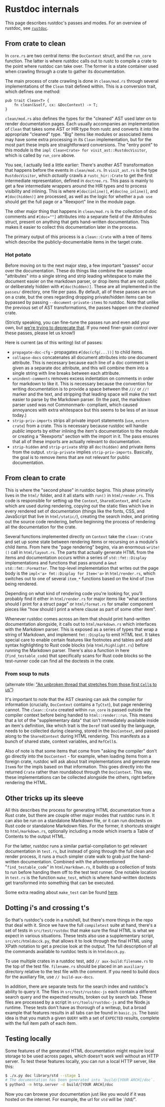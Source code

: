# Rustdoc internals

This page describes rustdoc's passes and modes. For an overview of rustdoc,
see [`rustdoc`](./rustdoc.md).

## From crate to clean

In `core.rs` are two central items: the `DocContext` struct, and the `run_core`
function. The latter is where rustdoc calls out to rustc to compile a crate to
the point where rustdoc can take over. The former is a state container used
when crawling through a crate to gather its documentation.

The main process of crate crawling is done in `clean/mod.rs` through several
implementations of the `Clean` trait defined within. This is a conversion
trait, which defines one method:

```rust,ignore
pub trait Clean<T> {
    fn clean(&self, cx: &DocContext) -> T;
}
```

`clean/mod.rs` also defines the types for the "cleaned" AST used later on to
render documentation pages. Each usually accompanies an implementation of
`Clean` that takes some AST or HIR type from rustc and converts it into the
appropriate "cleaned" type. "Big" items like modules or associated items may
have some extra processing in its `Clean` implementation, but for the most part
these impls are straightforward conversions. The "entry point" to this module
is the `impl Clean<Crate> for visit_ast::RustdocVisitor`, which is called by
`run_core` above.

You see, I actually lied a little earlier: There's another AST transformation
that happens before the events in `clean/mod.rs`.  In `visit_ast.rs` is the
type `RustdocVisitor`, which *actually* crawls a `rustc_hir::Crate` to get the first
intermediate representation, defined in `doctree.rs`. This pass is mainly to
get a few intermediate wrappers around the HIR types and to process visibility
and inlining. This is where `#[doc(inline)]`, `#[doc(no_inline)]`, and
`#[doc(hidden)]` are processed, as well as the logic for whether a `pub use`
should get the full page or a "Reexport" line in the module page.

The other major thing that happens in `clean/mod.rs` is the collection of doc
comments and `#[doc=""]` attributes into a separate field of the Attributes
struct, present on anything that gets hand-written documentation. This makes it
easier to collect this documentation later in the process.

The primary output of this process is a `clean::Crate` with a tree of Items
which describe the publicly-documentable items in the target crate.

### Hot potato

Before moving on to the next major step, a few important "passes" occur over
the documentation.  These do things like combine the separate "attributes" into
a single string and strip leading whitespace to make the document easier on the
markdown parser, or drop items that are not public or deliberately hidden with
`#[doc(hidden)]`. These are all implemented in the `passes/` directory, one
file per pass. By default, all of these passes are run on a crate, but the ones
regarding dropping private/hidden items can be bypassed by passing
`--document-private-items` to rustdoc. Note that unlike the previous set of AST
transformations, the passes happen on the _cleaned_ crate.

(Strictly speaking, you can fine-tune the passes run and even add your own, but
[we're trying to deprecate that][44136]. If you need finer-grain control over
these passes, please let us know!)

[44136]: https://github.com/rust-lang/rust/issues/44136

Here is current (as of this writing) list of passes:

- `propagate-doc-cfg` - propagates `#[doc(cfg(...))]` to child items.
- `collapse-docs` concatenates all document attributes into one document
  attribute. This is necessary because each line of a doc comment is given as a
  separate doc attribute, and this will combine them into a single string with
  line breaks between each attribute.
- `unindent-comments` removes excess indentation on comments in order for
  markdown to like it. This is necessary because the convention for writing
  documentation is to provide a space between the `///` or `//!` marker and the
  text, and stripping that leading space will make the text easier to parse by
  the Markdown parser. (In the past, the markdown parser used was not
  Commonmark- compliant, which caused annoyances with extra whitespace but this
  seems to be less of an issue today.)
- `strip-priv-imports` strips all private import statements (`use`, `extern
  crate`) from a crate. This is necessary because rustdoc will handle *public*
  imports by either inlining the item's documentation to the module or creating
  a "Reexports" section with the import in it. The pass ensures that all of
  these imports are actually relevant to documentation.
- `strip-hidden` and `strip-private` strip all `doc(hidden)` and private items
  from the output. `strip-private` implies `strip-priv-imports`. Basically, the
  goal is to remove items that are not relevant for public documentation.

## From clean to crate

This is where the "second phase" in rustdoc begins. This phase primarily lives
in the `html/` folder, and it all starts with `run()` in `html/render.rs`. This
code is responsible for setting up the `Context`, `SharedContext`, and `Cache`
which are used during rendering, copying out the static files which live in
every rendered set of documentation (things like the fonts, CSS, and JavaScript
that live in `html/static/`), creating the search index, and printing out the
source code rendering, before beginning the process of rendering all the
documentation for the crate.

Several functions implemented directly on `Context` take the `clean::Crate` and
set up some state between rendering items or recursing on a module's child
items. From here the "page rendering" begins, via an enormous `write!()` call
in `html/layout.rs`. The parts that actually generate HTML from the items and
documentation occurs within a series of `std::fmt::Display` implementations and
functions that pass around a `&mut std::fmt::Formatter`. The top-level
implementation that writes out the page body is the `impl<'a> fmt::Display for
Item<'a>` in `html/render.rs`, which switches out to one of several `item_*`
functions based on the kind of `Item` being rendered.

Depending on what kind of rendering code you're looking for, you'll probably
find it either in `html/render.rs` for major items like "what sections should I
print for a struct page" or `html/format.rs` for smaller component pieces like
"how should I print a where clause as part of some other item".

Whenever rustdoc comes across an item that should print hand-written
documentation alongside, it calls out to `html/markdown.rs` which interfaces
with the Markdown parser. This is exposed as a series of types that wrap a
string of Markdown, and implement `fmt::Display` to emit HTML text. It takes
special care to enable certain features like footnotes and tables and add
syntax highlighting to Rust code blocks (via `html/highlight.rs`) before
running the Markdown parser. There's also a function in here
(`find_testable_code`) that specifically scans for Rust code blocks so the
test-runner code can find all the doctests in the crate.

### From soup to nuts

(alternate title: ["An unbroken thread that stretches from those first `Cell`s
to us"][video])

[video]: https://www.youtube.com/watch?v=hOLAGYmUQV0

It's important to note that the AST cleaning can ask the compiler for
information (crucially, `DocContext` contains a `TyCtxt`), but page rendering
cannot. The `clean::Crate` created within `run_core` is passed outside the
compiler context before being handed to `html::render::run`. This means that a
lot of the "supplementary data" that isn't immediately available inside an
item's definition, like which trait is the `Deref` trait used by the language,
needs to be collected during cleaning, stored in the `DocContext`, and passed
along to the `SharedContext` during HTML rendering.  This manifests as a bunch
of shared state, context variables, and `RefCell`s.

Also of note is that some items that come from "asking the compiler" don't go
directly into the `DocContext` - for example, when loading items from a foreign
crate, rustdoc will ask about trait implementations and generate new `Item`s
for the impls based on that information. This goes directly into the returned
`Crate` rather than roundabout through the `DocContext`. This way, these
implementations can be collected alongside the others, right before rendering
the HTML.

## Other tricks up its sleeve

All this describes the process for generating HTML documentation from a Rust
crate, but there are couple other major modes that rustdoc runs in. It can also
be run on a standalone Markdown file, or it can run doctests on Rust code or
standalone Markdown files. For the former, it shortcuts straight to
`html/markdown.rs`, optionally including a mode which inserts a Table of
Contents to the output HTML.

For the latter, rustdoc runs a similar partial-compilation to get relevant
documentation in `test.rs`, but instead of going through the full clean and
render process, it runs a much simpler crate walk to grab *just* the
hand-written documentation. Combined with the aforementioned
"`find_testable_code`" in `html/markdown.rs`, it builds up a collection of
tests to run before handing them off to the test test runner. One notable
location in `test.rs` is the function `make_test`, which is where hand-written
doctests get transformed into something that can be executed.

Some extra reading about `make_test` can be found
[here](https://quietmisdreavus.net/code/2018/02/23/how-the-doctests-get-made/).

## Dotting i's and crossing t's

So that's rustdoc's code in a nutshell, but there's more things in the repo
that deal with it. Since we have the full `compiletest` suite at hand, there's
a set of tests in `src/test/rustdoc` that make sure the final HTML is what we
expect in various situations. These tests also use a supplementary script,
`src/etc/htmldocck.py`, that allows it to look through the final HTML using
XPath notation to get a precise look at the output. The full description of all
the commands available to rustdoc tests is in `htmldocck.py`.

To use multiple crates in a rustdoc test, add `// aux-build:filename.rs`
to the top of the test file. `filename.rs` should be placed in an `auxiliary`
directory relative to the test file with the comment. If you need to build
docs for the auxiliary file, use `// build-aux-docs`.

In addition, there are separate tests for the search index and rustdoc's
ability to query it. The files in `src/test/rustdoc-js` each contain a
different search query and the expected results, broken out by search tab.
These files are processed by a script in `src/tools/rustdoc-js` and the Node.js
runtime. These tests don't have as thorough of a writeup, but a broad example
that features results in all tabs can be found in `basic.js`. The basic idea is
that you match a given `QUERY` with a set of `EXPECTED` results, complete with
the full item path of each item.

## Testing locally

Some features of the generated HTML documentation might require local
storage to be used across pages, which doesn't work well without an HTTP
server. To test these features locally, you can run a local HTTP server, like
this:

```bash
$ ./x.py doc library/std --stage 1
# The documentation has been generated into `build/[YOUR ARCH]/doc`.
$ python3 -m http.server -d build/[YOUR ARCH]/doc
```

Now you can browse your documentation just like you would if it was hosted
on the internet. For example, the url for `std` will be `/std/".
